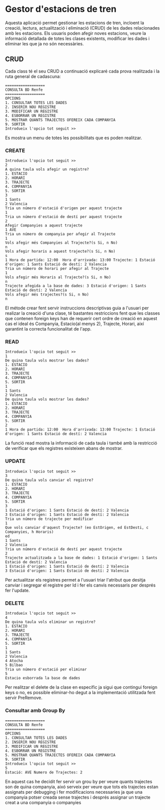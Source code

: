 # Gestor d'estacions de tren
Aquesta aplicació permet gestionar les estacions de tren, incloent la creació, lectura, actualització i eliminació (CRUD) de les dades relacionades amb les estacions. Els usuaris poden afegir noves estacions, veure la informació detallada de totes les clases existents, modificar les dades i eliminar les que ja no són necessàries.
## CRUD
Cada class té el seu CRUD a continuació explicaré cada prova realitzada i la ruta general de cadascuna:

```
==================
CONSULTA BD Renfe
==================
OPCIONS
1. CONSULTAR TOTES LES DADES
2. INSERIR NOU REGISTRE
3. MODIFICAR UN REGISTRE
4. ESBORRAR UN REGISTRE
5. MOSTRAR QUANTS TRAJECTES OFEREIX CADA COMPANYIA
9. SORTIR
Introdueix l'opcio tot seguit >> 
```
Es mostra un menu de totes les possibilitats que es poden realitzar.

### CREATE

```
Introdueix l'opcio tot seguit >> 
2
A quina taula vols afegir un registre?
1. ESTACIO
2. HORARI
3. TRAJECTE
4. COMPANYIA
5. SORTIR
3
1 Sants
2 Valencia
Tria un número d'estació d'origen per aquest trajecte
1
Tria un número d'estació de destí per aquest trajecte
2
Afegir Companyies a aquest trajecte
1 AVE
Tria un número de companyia per afegir al Trajecte
1
Vols afegir més Companyies al Trajecte?(s Si, n No)
n
Vols afegir horaris a aquest trajecte?(s Si, n No)
s
1 Hora de partida: 12:00  Hora d'arrivada: 13:00 Trajecte: 1 Estació d'origen: 1 Sants Estació de destí: 2 Valencia
Tria un número de horari per afegir al Trajecte
1
Vols afegir més Horaris al Trajecte?(s Si, n No)
n
Trajecte afegida a la base de dades: 3 Estació d'origen: 1 Sants Estació de destí: 2 Valencia
Vols afegir més trajectes?(s Si, n No)
n
```

El métode crear fent servir instruccions descriptivas guia a l'usuari per realizar la creació d'una clase, té bastantes restriccions fent que les classes que contenen foreign keys han de requerir cert ordre de creació en aquest cas el ideal és Companyia, Estacio(al menys 2), Trajecte, Horari, així garantint la correcta funcionalitat de l'app.  
### READ

```
Introdueix l'opcio tot seguit >> 
1
De quina taula vols mostrar les dades?
1. ESTACIO
2. HORARI
3. TRAJECTE
4. COMPANYIA
5. SORTIR
1
1 Sants
2 Valencia
De quina taula vols mostrar les dades?
1. ESTACIO
2. HORARI
3. TRAJECTE
4. COMPANYIA
5. SORTIR
2
1 Hora de partida: 12:00  Hora d'arrivada: 13:00 Trajecte: 1 Estació d'origen: 1 Sants Estació de destí: 2 Valencia
```
La funció read mostra la informació de cada taula i també amb la restricció de verificar que els registres existeixen abans de mostrar.

### UPDATE

```
Introdueix l'opcio tot seguit >> 
3
De quina taula vols canviar el registre?
1. ESTACIO
2. HORARI
3. TRAJECTE
4. COMPANYIA
5. SORTIR
3
1 Estació d'origen: 1 Sants Estació de destí: 2 Valencia
3 Estació d'origen: 1 Sants Estació de destí: 2 Valencia
Tria un número de trajecte per modificar
1
Que vols canviar d'aquest Trajecte? (eo EstOrigen, ed EstDesti, c Companyies, h Horaris)
ed
1 Sants
2 Valencia
Tria un número d'estació de destí per aquest trajecte
2
Trajecte actualitzada a la base de dades: 1 Estació d'origen: 1 Sants Estació de destí: 2 Valencia
1 Estació d'origen: 1 Sants Estació de destí: 2 Valencia
3 Estació d'origen: 1 Sants Estació de destí: 2 Valencia
```
Per actualitzar els registres permet a l'usuari triar l'atribut que desitja canviar i segregar el registre per Id i fer els canvis necessaris per després fer l'update.

### DELETE

```
Introdueix l'opcio tot seguit >> 
4
De quina taula vols eliminar un registre?
1. ESTACIO
2. HORARI
3. TRAJECTE
4. COMPANYIA
5. SORTIR
1
1 Sants
2 Valencia
4 Atocha
5 Bilbao
Tria un número d'estació per eliminar
5
Estacio esborrada la base de dades
```

Per realitzar el delete de la clase en específic ja sigui que contingui foreign keys o no, es possible eliminar-ho degut a la implementació utilitzada fent servir PreRemove.

### Consultar amb Group By

```
==================
CONSULTA BD Renfe
==================
OPCIONS
1. CONSULTAR TOTES LES DADES
2. INSERIR NOU REGISTRE
3. MODIFICAR UN REGISTRE
4. ESBORRAR UN REGISTRE
5. MOSTRAR QUANTS TRAJECTES OFEREIX CADA COMPANYIA
9. SORTIR
Introdueix l'opcio tot seguit >> 
5
Estació: AVE Numero de Trajectes: 2
```

En aquest cas he decidit fer servir un grou by per veure quants trajectes son de quina companyia, aixó serveix per veure que tots els trajectes estan assignats per debugging i fer modificacions necessaries ja que una companyia potser creada sense trajectes i després assignar un trajecte creat a una companyia o companyies